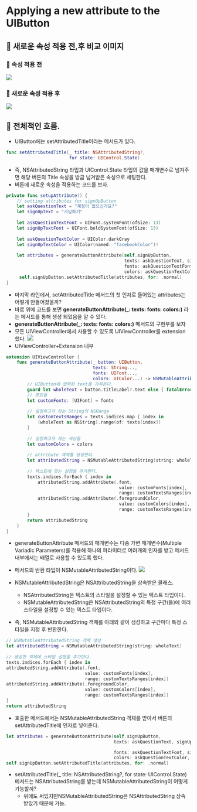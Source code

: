 # Applying a new attribute to the UIButton
## 🍎 새로운 속성 적용 전,후 비교 이미지

### 📖 속성 적용 전
![](https://i.imgur.com/Q1soVa0.png)


### 📖 새로운 속성 적용 후 
![](https://i.imgur.com/4g0rwHo.png)


## 🍎 전체적인 흐름.
- UIButton에는 setAttributedTitle이라는 메서드가 있다.
```swift
func setAttributedTitle(_ title: NSAttributedString?,
                        for state: UIControl.State)
```
- 즉, NSAttributedString 타입과 UIControl.State 타입의 값을 매개변수로 넘겨주면 해당 버튼의 Title 속성을 방금 넘겨받은 속성으로 세팅한다.
- 버튼에 새로운 속성을 적용하는 코드를 보자.
```swift
private func setupAttribute() {
    // setting attributes for signUpButton
    let askQuestionText = "계정이 없으신가요?"
    let signUpText = "가입하기"
        
    let askQuestionTextFont = UIFont.systemFont(ofSize: 13)
    let signUpTextFont = UIFont.boldSystemFont(ofSize: 13)
        
    let askQuestionTextColor = UIColor.darkGray
    let signUpTextColor = UIColor(named: "facebookColor")!
        
    let attributes = generateButtonAttribute(self.signUpButton,
                                             texts: askQuestionText, signUpText,
                                             fonts: askQuestionTextFont, signUpTextFont,
                                             colors: askQuestionTextColor, signUpTextColor)
     self.signUpButton.setAttributedTitle(attributes, for: .normal)
}
```
- 마지막 라인에서, setAttributedTitle 메서드의 첫 인자로 들어있는 attributes는 어떻게 만들어졌을까?
- 바로 위에 코드를 보면 **generateButtonAttribute(_: texts: fonts: colors:)** 라는 메서드를 통해 생성 되었음을 알 수 있다.
- **generateButtonAttribute(_: texts: fonts: colors:)** 메서드의 구현부를 보자
- 모든 UIViewController에서 사용할 수 있도록 UIViewController를 extension 했다.
![](https://i.imgur.com/IBkyx6e.png)
- UIViewController+Extension 내부 
```swift
extension UIViewController {
    func generateButtonAttribute(_ button: UIButton,
                                 texts: String...,
                                 fonts: UIFont...,
                                 colors: UIColor...) -> NSMutableAttributedString {
        // UIButton에 입력된 text를 가져온다.
        guard let wholeText = button.titleLabel?.text else { fatalError("버튼에 텍스트가 없음.")}
        // 폰트들
        let customFonts: [UIFont] = fonts
        
        // 설정하고자 하는 String의 NSRange
        let customTextsRanges = texts.indices.map { index in
            (wholeText as NSString).range(of: texts[index])
        }
        
        // 설정하고자 하는 색상들
        let customColors = colors
        
        // attribute 객체를 생성한다.
        let attributedString = NSMutableAttributedString(string: wholeText)
        
        // 텍스트에 맞는 설정을 추가한다.
        texts.indices.forEach { index in
            attributedString.addAttribute(.font,
                                           value: customFonts[index],
                                           range: customTextsRanges[index])
            attributedString.addAttribute(.foregroundColor,
                                           value: customColors[index],
                                           range: customTextsRanges[index])
        }
        return attributedString
    }
}
```
- generateButtonAttribute 메서드의 매개변수는 다중 가변 매개변수(Multiple Variadic Parameters)를 적용해 하나의 파라미터로 여러개의 인자를 받고 메서드 내부에서는 배열로 사용할 수 있도록 했다.
- 메서드의 반환 타입이 NSMutableAttributedString이다.
![](https://i.imgur.com/LNief2c.png)

- NSMutableAttributedString은 NSAttributedString을 상속받은 클래스.
    - NSAtrributedString은 텍스트의 스타일을 설정할 수 있는 텍스트 타입이다.
    - NSMutableAttributedString은 NSAttributedString의 특정 구간(들)에 여러 스타일을 설정할 수 있는 텍스트 타입이다.
- 즉, NSMutableAttributedString 객체를 아래와 같이 생성하고 구간마다 특정 스타일을 지정 후 반환한다.
```swift
// NSMutableAttributedString 객체 생성
let attributedString = NSMutableAttributedString(string: wholeText)
        
// 생성한 객체에 스타일 설정을 추가한다.
texts.indices.forEach { index in
attributedString.addAttribute(.font,
                              value: customFonts[index],
                              range: customTextsRanges[index])
attributedString.addAttribute(.foregroundColor,
                              value: customColors[index],
                              range: customTextsRanges[index])
}
return attributedString
```
- 호출한 메서드에서는 NSMutableAttributedString 객체를 받아서 버튼의 setAttributedTitle에 인자로 넣어준다. 
```swift
let attributes = generateButtonAttribute(self.signUpButton,
                                         texts: askQuestionText, signUpText,

                                         fonts: askQuestionTextFont, signUpTextFont,
                                         colors: askQuestionTextColor, signUpTextColor)
self.signUpButton.setAttributedTitle(attributes, for: .normal)
```
- setAttributedTitle(_ title: NSAttributedString?, for state: UIControl.State) 메서드는 NSAttributedString를 받는데 NSMutableAttributedString이 어떻게 가능할까?
    - 위에도 써있지만NSMutableAttributedString은 NSAttributedString 상속 받았기 때문에 가능.
